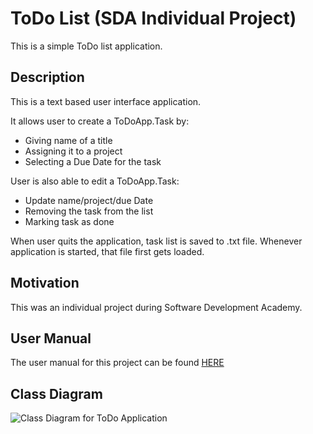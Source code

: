 # ToDo List (SDA Individual Project)

This is a simple ToDo list application. 

## Description

This is a text based user interface application. 

It allows user to create a ToDoApp.Task by:
* Giving name of a title
* Assigning it to a project
* Selecting a Due Date for the task

User is also able to edit a ToDoApp.Task:
* Update name/project/due Date
* Removing the task from the list
* Marking task as done

When user quits the application, task list is saved to .txt file. Whenever application is started, that file first gets loaded.

## Motivation
This was an individual project during Software Development Academy.

## User Manual 

The user manual for this project can be found [HERE](https://git.2020.school/irenej_bozovicar/ip/-/blob/master/USER_MANUAL.md) 

## Class Diagram
 
![](https://git.2020.school/irenej_bozovicar/ip/-/raw/master/Class%20Diagram.png?raw=true "Class Diagram for ToDo Application")
